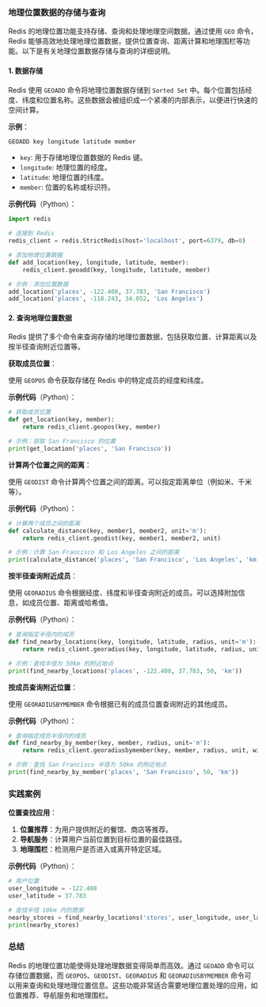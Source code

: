 ### 地理位置数据的存储与查询

Redis 的地理位置功能支持存储、查询和处理地理空间数据。通过使用 `GEO` 命令，Redis 能够高效地处理地理位置数据，提供位置查询、距离计算和地理围栏等功能。以下是有关地理位置数据存储与查询的详细说明。

#### 1. 数据存储

Redis 使用 `GEOADD` 命令将地理位置数据存储到 `Sorted Set` 中。每个位置包括经度、纬度和位置名称。这些数据会被组织成一个紧凑的内部表示，以便进行快速的空间计算。

**示例**：

```bash
GEOADD key longitude latitude member
```

- `key`: 用于存储地理位置数据的 Redis 键。
- `longitude`: 地理位置的经度。
- `latitude`: 地理位置的纬度。
- `member`: 位置的名称或标识符。

**示例代码**（Python）：

```python
import redis

# 连接到 Redis
redis_client = redis.StrictRedis(host='localhost', port=6379, db=0)

# 添加地理位置数据
def add_location(key, longitude, latitude, member):
    redis_client.geoadd(key, longitude, latitude, member)

# 示例：添加位置数据
add_location('places', -122.408, 37.783, 'San Francisco')
add_location('places', -118.243, 34.052, 'Los Angeles')
```

#### 2. 查询地理位置数据

Redis 提供了多个命令来查询存储的地理位置数据，包括获取位置、计算距离以及按半径查询附近位置等。

**获取成员位置**：

使用 `GEOPOS` 命令获取存储在 Redis 中的特定成员的经度和纬度。

**示例代码**（Python）：

```python
# 获取成员位置
def get_location(key, member):
    return redis_client.geopos(key, member)

# 示例：获取 San Francisco 的位置
print(get_location('places', 'San Francisco'))
```

**计算两个位置之间的距离**：

使用 `GEODIST` 命令计算两个位置之间的距离。可以指定距离单位（例如米、千米等）。

**示例代码**（Python）：

```python
# 计算两个成员之间的距离
def calculate_distance(key, member1, member2, unit='m'):
    return redis_client.geodist(key, member1, member2, unit)

# 示例：计算 San Francisco 和 Los Angeles 之间的距离
print(calculate_distance('places', 'San Francisco', 'Los Angeles', 'km'))
```

**按半径查询附近成员**：

使用 `GEORADIUS` 命令根据经度、纬度和半径查询附近的成员。可以选择附加信息，如成员位置、距离或哈希值。

**示例代码**（Python）：

```python
# 查询指定半径内的成员
def find_nearby_locations(key, longitude, latitude, radius, unit='m'):
    return redis_client.georadius(key, longitude, latitude, radius, unit, withcoord=True)

# 示例：查找半径为 50km 的附近地点
print(find_nearby_locations('places', -122.408, 37.783, 50, 'km'))
```

**按成员查询附近位置**：

使用 `GEORADIUSBYMEMBER` 命令根据已有的成员位置查询附近的其他成员。

**示例代码**（Python）：

```python
# 查询指定成员半径内的成员
def find_nearby_by_member(key, member, radius, unit='m'):
    return redis_client.georadiusbymember(key, member, radius, unit, withcoord=True)

# 示例：查找 San Francisco 半径为 50km 的附近地点
print(find_nearby_by_member('places', 'San Francisco', 50, 'km'))
```

### 实践案例

**位置查找应用**：

1. **位置推荐**：为用户提供附近的餐馆、商店等推荐。
2. **导航服务**：计算用户当前位置到目标位置的最佳路径。
3. **地理围栏**：检测用户是否进入或离开特定区域。

**示例代码**（Python）：

```python
# 用户位置
user_longitude = -122.408
user_latitude = 37.783

# 查找半径 10km 内的商家
nearby_stores = find_nearby_locations('stores', user_longitude, user_latitude, 10, 'km')
print(nearby_stores)
```

### 总结

Redis 的地理位置功能使得处理地理数据变得简单而高效。通过 `GEOADD` 命令可以存储位置数据，而 `GEOPOS`、`GEODIST`、`GEORADIUS` 和 `GEORADIUSBYMEMBER` 命令可以用来查询和处理地理位置信息。这些功能非常适合需要地理位置处理的应用，如位置推荐、导航服务和地理围栏。
